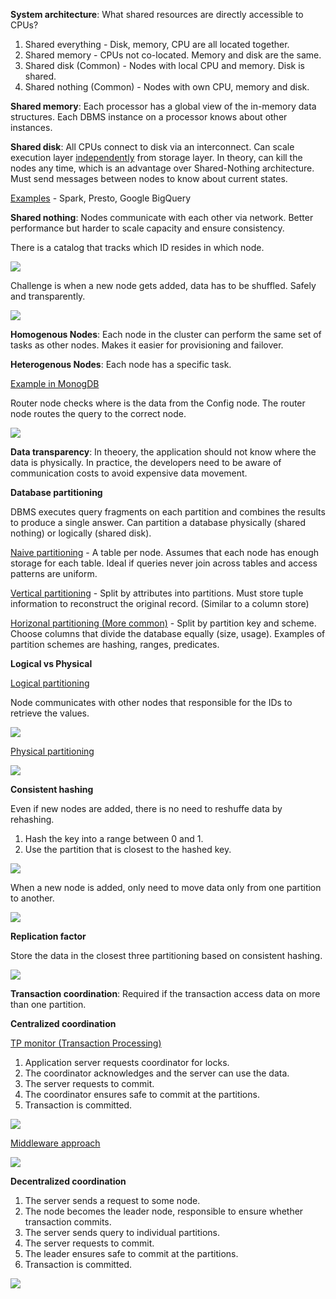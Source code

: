 **System architecture**: What shared resources are directly accessible to CPUs?

1. Shared everything - Disk, memory, CPU are all located together.
2. Shared memory - CPUs not co-located. Memory and disk are the same.
3. Shared disk (Common) - Nodes with local CPU and memory. Disk is shared.
4. Shared nothing (Common) - Nodes with own CPU, memory and disk.

**Shared memory**: Each processor has a global view of the in-memory data structures. Each DBMS instance on a processor knows about other instances.

**Shared disk**: All CPUs connect to disk via an interconnect. Can scale execution layer <u>independently</u> from storage layer. In theory, can kill the nodes any time, which is an advantage over Shared-Nothing architecture. Must send messages between nodes to know about current states.

<u>Examples</u> - Spark, Presto, Google BigQuery

**Shared nothing**: Nodes communicate with each other via network. Better performance but harder to scale capacity and ensure consistency.

There is a catalog that tracks which ID resides in which node.

![](images/Pasted%20image%2020221120141304.png)

Challenge is when a new node gets added, data has to be shuffled. Safely and transparently.

![](images/Pasted%20image%2020221120141513.png)

**Homogenous Nodes**: Each node in the cluster can perform the same set of tasks as other nodes. Makes it easier for provisioning and failover.

**Heterogenous Nodes**: Each node has a specific task.

<u>Example in MonogDB</u>

Router node checks where is the data from the Config node. The router node routes the query to the correct node.

![](images/Pasted%20image%2020221120142445.png)

**Data transparency**: In theoery, the application should not know where the data is physically. In practice, the developers need to be aware of communication costs to avoid expensive data movement.

**Database partitioning**

DBMS executes query fragments on each partition and combines the results to produce a single answer. Can partition a database physically (shared nothing) or logically (shared disk).

<u>Naive partitioning</u> - A table per node. Assumes that each node has enough storage for each table. Ideal if queries never join across tables and access patterns are uniform.

<u>Vertical partitioning</u> - Split by attributes into partitions. Must store tuple information to reconstruct the original record. (Similar to a column store)

<u>Horizonal partitioning (More common)</u> - Split by partition key and scheme. Choose columns that divide the database equally (size, usage). Examples of partition schemes are hashing, ranges, predicates.

**Logical vs Physical**

<u>Logical partitioning</u>

Node communicates with other nodes that responsible for the IDs to retrieve the values.

![](images/Pasted%20image%2020221120145308.png)

<u>Physical partitioning</u>

![](images/Pasted%20image%2020221120145254.png)

**Consistent hashing**

Even if new nodes are added, there is no need to reshuffe data by rehashing.

1. Hash the key into a range between 0 and 1.
2. Use the partition that is closest to the hashed key.

![](images/Pasted%20image%2020221120150129.png)

When a new node is added, only need to move data only from one partition to another.

![](images/Pasted%20image%2020221120150149.png)

**Replication factor**

Store the data in the closest three partitioning based on consistent hashing.

![](images/Pasted%20image%2020221120150345.png)

**Transaction coordination**: Required if the transaction access data on more than one partition.

**Centralized coordination**

<u>TP monitor (Transaction Processing)</u>

1. Application server requests coordinator for locks.
2. The coordinator acknowledges and the server can use the data.
3. The server requests to commit.
4. The coordinator ensures safe to commit at the partitions.
5. Transaction is committed.

![](images/Pasted%20image%2020221120151332.png)

<u>Middleware approach</u>

![](images/Pasted%20image%2020221120151551.png)

**Decentralized coordination**

1. The server sends a request to some node.
2. The node becomes the leader node, responsible to ensure whether transaction commits.
3. The server sends query to individual partitions.
4. The server requests to commit.
5. The leader ensures safe to commit at the partitions.
6. Transaction is committed.

![](images/Pasted%20image%2020221120151759.png)
